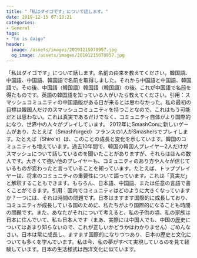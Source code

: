 ```yaml
---
title: "「私はダイゴです」について話します。"
date: 2019-12-15 07:13:21
categories:
- General
tags:
- "he is daigo"
header:
  image: /assets/images/20191215070957.jpg
  og_image: /assets/images/20191215070957.jpg
---
```


「私はダイゴです」について話します。名前の由来を教えてください。韓国語、中国語、中国語、韓国語で名前を取得しました。それから中国語と中国語、韓国語で。その後、中国語（韓国語）韓国語（韓国語）の後。これが中国語で名前を得たものです。英語の韓国語を知っている人がいたら教えてください。引用：スマッシュコミュニティの中国語版がある日が来るとは思わなかった。私の最初の目標は韓国人だけのスマッシュコミュニティを持つことなので、これはもう可能だとは思わない。これは真実であるだけでなく、コミュニティ自体がより国際的になり、世界中の人々がプレイしています。 2012年にSmashConに新しいゲームがあり、たとえば（Smashforged）フランスの1人がSmashersでプレイします。たとえば（Shiro&#39;s）は、このことの成長と変化を示しています。韓国のコミュニティも増えています。過去10年間で、韓国の韓国人プレイヤー2人だけがスマッシュについて話しているのを聞いたことがありますが、それらはほんの数人です。大きくて強い他のプレイヤーも、コミュニティのあり方や人々が信じているものが変わったと言っていることを知っています。たとえば、トッププレイヤーは、将来のコミュニティの重要性について語っています。これは「真実だ」と解釈することもできます。もちろん、日本語、中国語、または任意の言語で書くことができます。引用：国内でコミュニティはどのように大きくなっていますか？一つには、それは時間の問題です。日本はますます国際的に成長しており、コミュニティが成長している国のために、私たちがより国際的になることも時間の問題です。また、あなたがそれについて考えると、私の子供の頃、私の家族は日本に住んでいて、私も日本人です（まあ、実際には中国人でも、中国の歴史についてはあまり知らないので、これが正しいかどうかはわかりません）ごめんなさい。日本は常に成長し、ますます国際的になりつつあり、日本の歴史と文化についても多くを学んでいます。私は今、私の夢がすべて実現しているのを見て経験しています。日本の生活様式は西洋文化に似ています。
